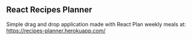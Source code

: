 ## React Recipes Planner

Simple drag and drop application made with React
Plan weekly meals at:
https://recipes-planner.herokuapp.com/
